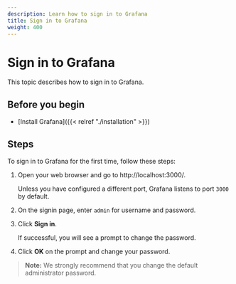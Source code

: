 ```yaml
---
description: Learn how to sign in to Grafana
title: Sign in to Grafana
weight: 400
---
```


# Sign in to Grafana

This topic describes how to sign in to Grafana.

## Before you begin

- [Install Grafana]({{< relref "./installation" >}})

## Steps

To sign in to Grafana for the first time, follow these steps:

1. Open your web browser and go to http://localhost:3000/.

   Unless you have configured a different port, Grafana listens to port `3000` by default.

1. On the signin page, enter `admin` for username and password.
1. Click **Sign in**.

   If successful, you will see a prompt to change the password.

1. Click **OK** on the prompt and change your password.

> **Note:** We strongly recommend that you change the default administrator password.
